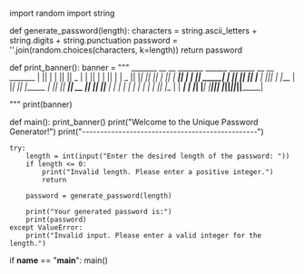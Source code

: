 import random
import string

def generate_password(length):
    characters = string.ascii_letters + string.digits + string.punctuation
    password = ''.join(random.choices(characters, k=length))
    return password

def print_banner():
    banner = """
    _______  __   __  _______  ______    _______  __   __  _______ 
   |       ||  | |  ||       ||    _ |  |       ||  | |  ||       |
   |    _  ||  |_|  ||    ___||   | ||  |    ___||  | |  ||  _____|
   |   |_| ||       ||   |___ |   |_||_ |   |___ |  |_|  || |_____ 
   |    ___||_     _||    ___||    __  ||    ___||       ||_____  |
   |   |      |   |  |   |___ |   |  | ||   |___ |       | _____| |
   |___|      |___|  |_______||___|  |_||_______||_______||_______|

   """
    print(banner)

def main():
    print_banner()
    print("Welcome to the Unique Password Generator!")
    print("------------------------------------------------")

    try:
        length = int(input("Enter the desired length of the password: "))
        if length <= 0:
            print("Invalid length. Please enter a positive integer.")
            return

        password = generate_password(length)

        print("Your generated password is:")
        print(password)
    except ValueError:
        print("Invalid input. Please enter a valid integer for the length.")

if __name__ == "__main__":
    main()

